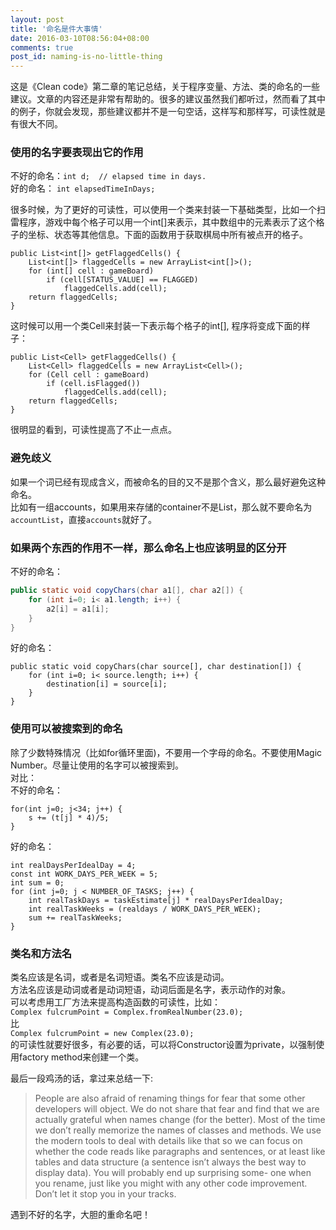 ```yaml
---
layout: post
title: '命名是件大事情'
date: 2016-03-10T08:56:04+08:00
comments: true
post_id: naming-is-no-little-thing
---
```


这是《Clean code》第二章的笔记总结，关于程序变量、方法、类的命名的一些建议。文章的内容还是非常有帮助的。很多的建议虽然我们都听过，然而看了其中的例子，你就会发现，那些建议都并不是一句空话，这样写和那样写，可读性就是有很大不同。

### 使用的名字要表现出它的作用
不好的命名：`int d;  // elapsed time in days.`  
好的命名：    `int elapsedTimeInDays;`  

很多时候，为了更好的可读性，可以使用一个类来封装一下基础类型，比如一个扫雷程序，游戏中每个格子可以用一个int[]来表示，其中数组中的元素表示了这个格子的坐标、状态等其他信息。下面的函数用于获取棋局中所有被点开的格子。

```
public List<int[]> getFlaggedCells() {
	List<int[]> flaggedCells = new ArrayList<int[]>();
	for (int[] cell : gameBoard)
		if (cell[STATUS_VALUE] == FLAGGED)
			flaggedCells.add(cell);
	return flaggedCells;
}
```
这时候可以用一个类Cell来封装一下表示每个格子的int[], 程序将变成下面的样子：

```
public List<Cell> getFlaggedCells() {
	List<Cell> flaggedCells = new ArrayList<Cell>();
	for (Cell cell : gameBoard)
		if (cell.isFlagged())
			flaggedCells.add(cell);
	return flaggedCells;
}
```
很明显的看到，可读性提高了不止一点点。

### 避免歧义
如果一个词已经有现成含义，而被命名的目的又不是那个含义，那么最好避免这种命名。  
比如有一组accounts，如果用来存储的container不是List，那么就不要命名为`accountList`，直接`accounts`就好了。

### 如果两个东西的作用不一样，那么命名上也应该明显的区分开
不好的命名：

```java
public static void copyChars(char a1[], char a2[]) {
	for (int i=0; i< a1.length; i++) {
		a2[i] = a1[i];
	}
}
```
好的命名：

```
public static void copyChars(char source[], char destination[]) {
	for (int i=0; i< source.length; i++) {
		destination[i] = source[i];
	}
}
```

### 使用可以被搜索到的命名
除了少数特殊情况（比如for循环里面)，不要用一个字母的命名。不要使用Magic Number。尽量让使用的名字可以被搜索到。  
对比：  
不好的命名：  

```
for(int j=0; j<34; j++) {
	s += (t[j] * 4)/5;
}
```
好的命名：

```
int realDaysPerIdealDay = 4;
const int WORK_DAYS_PER_WEEK = 5;
int sum = 0;
for (int j=0; j < NUMBER_OF_TASKS; j++) {
	int realTaskDays = taskEstimate[j] * realDaysPerIdealDay;
	int realTaskWeeks = (realdays / WORK_DAYS_PER_WEEK);
	sum += realTaskWeeks;
}
```

### 类名和方法名
类名应该是名词，或者是名词短语。类名不应该是动词。  
方法名应该是动词或者是动词短语，动词后面是名字，表示动作的对象。  
可以考虑用工厂方法来提高构造函数的可读性，比如：  
`Complex fulcrumPoint = Complex.fromRealNumber(23.0);`  
比  
`Complex fulcrumPoint = new Complex(23.0);`  
的可读性就要好很多，有必要的话，可以将Constructor设置为private，以强制使用factory method来创建一个类。  

最后一段鸡汤的话，拿过来总结一下:  

> People are also afraid of renaming things for fear that some other developers will object. We do not share that fear and find that we are actually grateful when names change (for the better). Most of the time we don’t really memorize the names of classes and methods. We use the modern tools to deal with details like that so we can focus on whether the code reads like paragraphs and sentences, or at least like tables and data structure (a sentence isn’t always the best way to display data). You will probably end up surprising some- one when you rename, just like you might with any other code improvement. Don’t let it stop you in your tracks.

遇到不好的名字，大胆的重命名吧！
